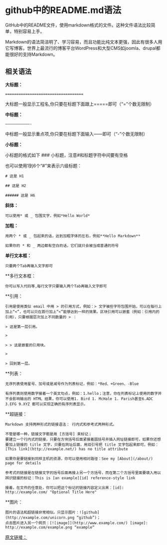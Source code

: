 # github中的README.md语法

GitHub中的README文件，使用markdown格式的文件。这种文件语法比较简单，特别容易上手。

Markdown的语法简洁明了、学习容易，而且功能比纯文本更强，因此有很多人用它写博客。世界上最流行的博客平台WordPress和大型CMS如joomla、drupal都能很好的支持Markdown。

## 相关语法

**大标题：**

    ===================================

大标题一般显示工程名,你只要在标题下面跟上=====即可（“=”个数无限制）



**中标题：**

    ———————————-

中标题一般显示重点项,你只要在标题下面输入——即可（“-”个数无限制）

**小标题：**

小标题的格式如下 ### 小标题，注意#和标题字符中间要有空格

也可以使用1到6个“#”来表示六级标题：

    # 这是 H1

    ## 这是 H2

    ###### 这是 H6

**斜体：**

    可以使用* 或 _ 包围文字，例如*Hello World*

**加粗：**

    用两个 * 或 _ 包起来的话，达到加粗字体的左右，例如**Hello Markdown**

    如果你的 * 和 _ 两边都有空白的话，它们就只会被当成普通的符号

**单行文本框：**

    只要两个Tab再输入文字即可

**多行文本框：

    你可以写入代码等,每行文字只要输入两个Tab再输入文字即可

**引用：

    引用是使用类似 email 中用 > 的引用方式，例如：> 文字被些字符包围开始，可以在每行上加上“<”，也可以只在首行加上“<”能够达到一样的效果。区块引用可以嵌套（例如：引用内的引用），只要根据层次加上不同数量的 > ：

    > 这是第一层引用。

    >

    > > 这是嵌套的引用块。

    >

    > 回到第一层。

**列表：

    无序列表使用星号、加号或是减号作为列表标记，例如：*Red、+Green、-Blue

    有序列表则使用数字接着一个英文句点，例如：1.hello；注意，你在列表标记上使用的数字并不会影响输出的 HTML 结果，你可以使用1. Bird 1. McHale 1. Parish甚至6.ADC 3.EFG 9.XYZ 都可以实现正确的有序列表显示。

**超链接：

    Markdown 支持两种形式的链接语法： 行内式和参考式两种形式。

    不管是哪一种，链接文字都是用 [方括号] 来标记；
    要建立一个行内式的链接，只要在方块括号后面紧接着圆括号并插入网址链接即可，如果你还想要加上链接的 title 文字，只要在网址后面，用双引号把 title 文字包起来即可，例如：[This link](http://example.net/) has no title attribute

    如果你是要链接到同样主机的资源，你可以使用相对路径：See my [About](/about/) page for details

    参考式的链接是在链接文字的括号后面再接上另一个方括号，而在第二个方括号里面要填入用以辨识链接的标记：This is [an example][id] reference-style link

    接着，在文件的任意处，你可以把这个标记的链接内容定义出来：[id]: http://example.com/ "Optional Title Here"

**图片：

    图片的语法和超链接非常相似。只显示图片：![github](http://example.com/unicorn.png “github”)；
    点击图片进入另一个网页：[![image]](http://www.example.com/) [image]: http://example.com/example.png “example“

[原文链接：](https://blog.csdn.net/yagamil/article/details/43671997)
